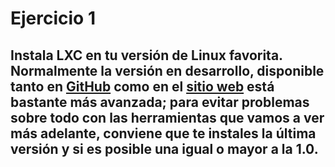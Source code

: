 # Ejercicio 1
## Instala LXC en tu versión de Linux favorita. Normalmente la versión en desarrollo, disponible tanto en [GitHub](http://github.com/lxc/lxc) como en el [sitio web](http://linxcontainers.com/) está bastante más avanzada; para evitar problemas sobre todo con las herramientas que vamos a ver más adelante, conviene que te instales la última versión y si es posible una igual o mayor a la 1.0.
